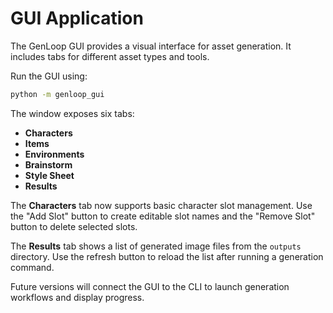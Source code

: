 # GUI Application

The GenLoop GUI provides a visual interface for asset generation. It includes tabs for different asset types and tools.

Run the GUI using:

```bash
python -m genloop_gui
```

The window exposes six tabs:

- **Characters**
- **Items**
- **Environments**
- **Brainstorm**
- **Style Sheet**
- **Results**

The **Characters** tab now supports basic character slot management. Use the
"Add Slot" button to create editable slot names and the "Remove Slot" button to
delete selected slots.

The **Results** tab shows a list of generated image files from the ``outputs``
directory. Use the refresh button to reload the list after running a generation
command.

Future versions will connect the GUI to the CLI to launch generation workflows and display progress.
